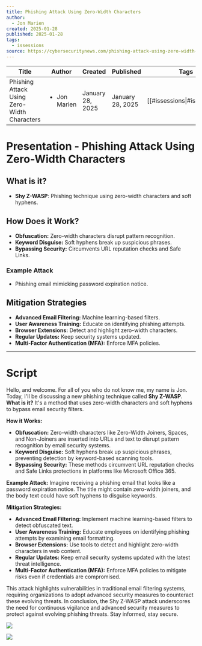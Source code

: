 ```yaml
---
title: Phishing Attack Using Zero-Width Characters
author:
  - Jon Marien
created: 2025-01-28
published: 2025-01-28
tags:
  - issessions
source: https://cybersecuritynews.com/phishing-attack-using-zero-width-characters/
---
```


| Title                                       | Author                       | Created          | Published        | Tags                         | Source                                                                     |
| ------------------------------------------- | ---------------------------- | ---------------- | ---------------- | ---------------------------- | -------------------------------------------------------------------------- |
| Phishing Attack Using Zero-Width Characters | <ul><li>Jon Marien</li></ul> | January 28, 2025 | January 28, 2025 | [[#issessions\|#issessions]] | https://cybersecuritynews.com/phishing-attack-using-zero-width-characters/ |

# Presentation - Phishing Attack Using Zero-Width Characters

## What is it?
- **Shy Z-WASP**: Phishing technique using zero-width characters and soft hyphens. 
## How Does it Work?
- **Obfuscation:** Zero-width characters disrupt pattern recognition.
- **Keyword Disguise:** Soft hyphens break up suspicious phrases.
- **Bypassing Security:** Circumvents URL reputation checks and Safe Links.

### Example Attack
- Phishing email mimicking password expiration notice.

## Mitigation Strategies
- **Advanced Email Filtering:** Machine learning-based filters.
- **User Awareness Training:** Educate on identifying phishing attempts.
- **Browser Extensions:** Detect and highlight zero-width characters.
- **Regular Updates:** Keep security systems updated.
- **Multi-Factor Authentication (MFA):** Enforce MFA policies.

----
# Script
Hello, and welcome. For all of you who do not know me, my name is Jon. Today, I'll be discussing a new phishing technique called **Shy Z-WASP**. **What is it?** It's a method that uses zero-width characters and soft hyphens to bypass email security filters. 

**How it Works:**
- **Obfuscation:** Zero-width characters like Zero-Width Joiners, Spaces, and Non-Joiners are inserted into URLs and text to disrupt pattern recognition by email security systems.
- **Keyword Disguise:** Soft hyphens break up suspicious phrases, preventing detection by keyword-based scanning tools.
- **Bypassing Security:** These methods circumvent URL reputation checks and Safe Links protections in platforms like Microsoft Office 365.

**Example Attack:** Imagine receiving a phishing email that looks like a password expiration notice. The title might contain zero-width joiners, and the body text could have soft hyphens to disguise keywords. 

**Mitigation Strategies:**
- **Advanced Email Filtering:** Implement machine learning-based filters to detect obfuscated text.
- **User Awareness Training:** Educate employees on identifying phishing attempts by examining email formatting.
- **Browser Extensions:** Use tools to detect and highlight zero-width characters in web content.
- **Regular Updates:** Keep email security systems updated with the latest threat intelligence.
- **Multi-Factor Authentication (MFA):** Enforce MFA policies to mitigate risks even if credentials are compromised.

This attack highlights vulnerabilities in traditional email filtering systems, requiring organizations to adopt advanced security measures to counteract these evolving threats. In conclusion, the Shy Z-WASP attack underscores the need for continuous vigilance and advanced security measures to protect against evolving phishing threats. Stay informed, stay secure.

![](Phishing%20Attack%20Using%20Zero-Width%20Characters-January-29th-2025-16-42-41.webp)

![](Phishing%20Attack%20Using%20Zero-Width%20Characters-January-29th-2025-16-42-22.webp)